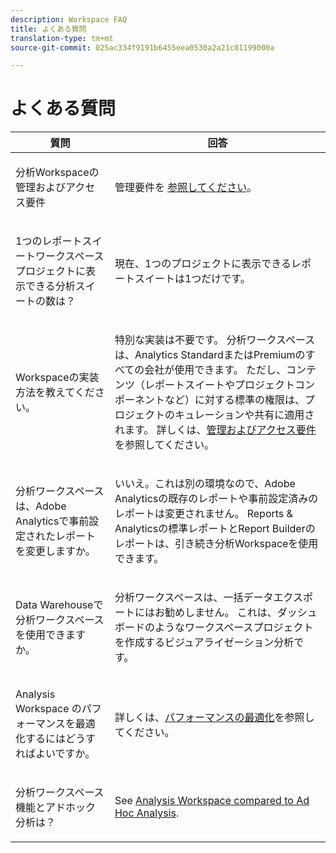 ```yaml
---
description: Workspace FAQ
title: よくある質問
translation-type: tm+mt
source-git-commit: 025ac334f9191b6455eea0530a2a21c01199000a

---
```



# よくある質問

<table id="table_BC4237EC03FF42579CC736498D6654F9"> 
 <thead> 
  <tr> 
   <th colname="col1" class="entry"> 質問 </th> 
   <th colname="col2" class="entry"> 回答 </th> 
  </tr> 
 </thead>
 <tbody> 
  <tr> 
   <td colname="col1"> <p>分析Workspaceの管理およびアクセス要件 </p> </td> 
   <td colname="col2"> <p>管理要件を <a href="/help/analyze/analysis-workspace/workspace-faq/frequently-asked-questions-analysis-workspace.md"  > 参照してください</a>。 </p> </td> 
  </tr> 
  <tr> 
   <td colname="col1"> <p>1つのレポートスイートワークスペースプロジェクトに表示できる分析スイートの数は？ </p> </td> 
   <td colname="col2"> <p>現在、1つのプロジェクトに表示できるレポートスイートは1つだけです。 </p> </td> 
  </tr> 
  <tr> 
   <td colname="col1"> <p>Workspaceの実装方法を教えてください。 </p> </td> 
   <td colname="col2"> <p>特別な実装は不要です。 分析ワークスペースは、Analytics StandardまたはPremiumのすべての会社が使用できます。 ただし、コンテンツ（レポートスイートやプロジェクトコンポーネントなど）に対する標準の権限は、プロジェクトのキュレーションや共有に適用されます。 詳しくは、<a href="/help/analyze/analysis-workspace/workspace-faq/frequently-asked-questions-analysis-workspace.md"  >管理およびアクセス要件</a>を参照してください。 </p> </td> 
  </tr> 
  <tr> 
   <td colname="col1"> <p>分析ワークスペースは、Adobe Analyticsで事前設定されたレポートを変更しますか。 </p> </td> 
   <td colname="col2"> <p>いいえ。これは別の環境なので、Adobe Analyticsの既存のレポートや事前設定済みのレポートは変更されません。 Reports &amp; Analyticsの標準レポートとReport Builderのレポートは、引き続き分析Workspaceを使用できます。 </p> </td> 
  </tr> 
  <tr> 
   <td colname="col1"> <p>Data Warehouseで分析ワークスペースを使用できますか。 </p> </td> 
   <td colname="col2"> <p>分析ワークスペースは、一括データエクスポートにはお勧めしません。 これは、ダッシュボードのようなワークスペースプロジェクトを作成するビジュアライゼーション分析です。 </p> </td> 
  </tr>
  <tr> 
   <td colname="col1"> <p>Analysis Workspace のパフォーマンスを最適化するにはどうすればよいですか。 </p> </td> 
   <td colname="col2"> <p>詳しくは、<a href="/help/analyze/analysis-workspace/workspace-faq/optimizing-performance.md"  >パフォーマンスの最適化</a>を参照してください。 </p> </td> 
  </tr> 
  <tr> 
   <td colname="col1"> <p>分析ワークスペース機能とアドホック分析は？ </p> </td> 
   <td colname="col2"> <p>See <a href="/help/analyze/analysis-workspace/workspace-faq/adhocanalysis-vs-analysisworkspace.md"  > Analysis Workspace compared to Ad Hoc Analysis</a>. </p> </td> 
  </tr> 
 </tbody> 
</table>

